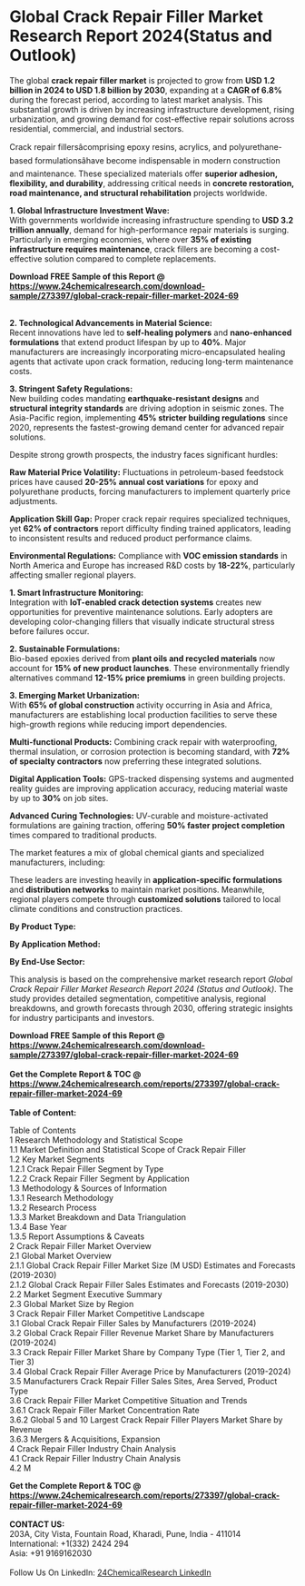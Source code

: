 <h1>Global Crack Repair Filler Market Research Report 2024(Status and Outlook)</h1><p>The global <strong>crack repair filler market</strong> is projected to grow from <strong>USD 1.2 billion in 2024 to USD 1.8 billion by 2030</strong>, expanding at a <strong>CAGR of 6.8%</strong> during the forecast period, according to latest market analysis. This substantial growth is driven by increasing infrastructure development, rising urbanization, and growing demand for cost-effective repair solutions across residential, commercial, and industrial sectors.</p><p>Crack repair fillersâcomprising epoxy resins, acrylics, and polyurethane-based formulationsâhave become indispensable in modern construction and maintenance. These specialized materials offer <strong>superior adhesion, flexibility, and durability</strong>, addressing critical needs in <strong>concrete restoration, road maintenance, and structural rehabilitation</strong> projects worldwide.</p><p><strong>1. Global Infrastructure Investment Wave:</strong><br>
With governments worldwide increasing infrastructure spending to <strong>USD 3.2 trillion annually</strong>, demand for high-performance repair materials is surging. Particularly in emerging economies, where over <strong>35% of existing infrastructure requires maintenance</strong>, crack fillers are becoming a cost-effective solution compared to complete replacements.</p><div><b>Download FREE Sample of this Report @ 
            <a href="https://www.24chemicalresearch.com/download-sample/273397/global-crack-repair-filler-market-2024-69">
            https://www.24chemicalresearch.com/download-sample/273397/global-crack-repair-filler-market-2024-69</a></b></div><br><p><strong>2. Technological Advancements in Material Science:</strong><br>
Recent innovations have led to <strong>self-healing polymers</strong> and <strong>nano-enhanced formulations</strong> that extend product lifespan by up to <strong>40%</strong>. Major manufacturers are increasingly incorporating micro-encapsulated healing agents that activate upon crack formation, reducing long-term maintenance costs.</p><p><strong>3. Stringent Safety Regulations:</strong><br>
New building codes mandating <strong>earthquake-resistant designs</strong> and <strong>structural integrity standards</strong> are driving adoption in seismic zones. The Asia-Pacific region, implementing <strong>45% stricter building regulations</strong> since 2020, represents the fastest-growing demand center for advanced repair solutions.</p><p>Despite strong growth prospects, the industry faces significant hurdles:</p><p><strong>Raw Material Price Volatility:</strong> Fluctuations in petroleum-based feedstock prices have caused <strong>20-25% annual cost variations</strong> for epoxy and polyurethane products, forcing manufacturers to implement quarterly price adjustments.</p><p><strong>Application Skill Gap:</strong> Proper crack repair requires specialized techniques, yet <strong>62% of contractors</strong> report difficulty finding trained applicators, leading to inconsistent results and reduced product performance claims.</p><p><strong>Environmental Regulations:</strong> Compliance with <strong>VOC emission standards</strong> in North America and Europe has increased R&amp;D costs by <strong>18-22%</strong>, particularly affecting smaller regional players.</p><p><strong>1. Smart Infrastructure Monitoring:</strong><br>
Integration with <strong>IoT-enabled crack detection systems</strong> creates new opportunities for preventive maintenance solutions. Early adopters are developing color-changing fillers that visually indicate structural stress before failures occur.</p><p><strong>2. Sustainable Formulations:</strong><br>
Bio-based epoxies derived from <strong>plant oils and recycled materials</strong> now account for <strong>15% of new product launches</strong>. These environmentally friendly alternatives command <strong>12-15% price premiums</strong> in green building projects.</p><p><strong>3. Emerging Market Urbanization:</strong><br>
With <strong>65% of global construction</strong> activity occurring in Asia and Africa, manufacturers are establishing local production facilities to serve these high-growth regions while reducing import dependencies.</p><p><strong>Multi-functional Products:</strong> Combining crack repair with waterproofing, thermal insulation, or corrosion protection is becoming standard, with <strong>72% of specialty contractors</strong> now preferring these integrated solutions.</p><p><strong>Digital Application Tools:</strong> GPS-tracked dispensing systems and augmented reality guides are improving application accuracy, reducing material waste by up to <strong>30%</strong> on job sites.</p><p><strong>Advanced Curing Technologies:</strong> UV-curable and moisture-activated formulations are gaining traction, offering <strong>50% faster project completion</strong> times compared to traditional products.</p><p>The market features a mix of global chemical giants and specialized manufacturers, including:</p><p>These leaders are investing heavily in <strong>application-specific formulations</strong> and <strong>distribution networks</strong> to maintain market positions. Meanwhile, regional players compete through <strong>customized solutions</strong> tailored to local climate conditions and construction practices.</p><p><strong>By Product Type:</strong></p><p><strong>By Application Method:</strong></p><p><strong>By End-Use Sector:</strong></p><p>This analysis is based on the comprehensive market research report <em>Global Crack Repair Filler Market Research Report 2024 (Status and Outlook)</em>. The study provides detailed segmentation, competitive analysis, regional breakdowns, and growth forecasts through 2030, offering strategic insights for industry participants and investors.</p><div><b>Download FREE Sample of this Report @ 
            <a href="https://www.24chemicalresearch.com/download-sample/273397/global-crack-repair-filler-market-2024-69">
            https://www.24chemicalresearch.com/download-sample/273397/global-crack-repair-filler-market-2024-69</a></b></div><br><div><b>Get the Complete Report & TOC @ 
            <a href="https://www.24chemicalresearch.com/reports/273397/global-crack-repair-filler-market-2024-69">
            https://www.24chemicalresearch.com/reports/273397/global-crack-repair-filler-market-2024-69</a></b></div><br>
            <b>Table of Content:</b><p>Table of Contents<br />
1 Research Methodology and Statistical Scope<br />
1.1 Market Definition and Statistical Scope of Crack Repair Filler<br />
1.2 Key Market Segments<br />
1.2.1 Crack Repair Filler Segment by Type<br />
1.2.2 Crack Repair Filler Segment by Application<br />
1.3 Methodology & Sources of Information<br />
1.3.1 Research Methodology<br />
1.3.2 Research Process<br />
1.3.3 Market Breakdown and Data Triangulation<br />
1.3.4 Base Year<br />
1.3.5 Report Assumptions & Caveats<br />
2 Crack Repair Filler Market Overview<br />
2.1 Global Market Overview<br />
2.1.1 Global Crack Repair Filler Market Size (M USD) Estimates and Forecasts (2019-2030)<br />
2.1.2 Global Crack Repair Filler Sales Estimates and Forecasts (2019-2030)<br />
2.2 Market Segment Executive Summary<br />
2.3 Global Market Size by Region<br />
3 Crack Repair Filler Market Competitive Landscape<br />
3.1 Global Crack Repair Filler Sales by Manufacturers (2019-2024)<br />
3.2 Global Crack Repair Filler Revenue Market Share by Manufacturers (2019-2024)<br />
3.3 Crack Repair Filler Market Share by Company Type (Tier 1, Tier 2, and Tier 3)<br />
3.4 Global Crack Repair Filler Average Price by Manufacturers (2019-2024)<br />
3.5 Manufacturers Crack Repair Filler Sales Sites, Area Served, Product Type<br />
3.6 Crack Repair Filler Market Competitive Situation and Trends<br />
3.6.1 Crack Repair Filler Market Concentration Rate<br />
3.6.2 Global 5 and 10 Largest Crack Repair Filler Players Market Share by Revenue<br />
3.6.3 Mergers & Acquisitions, Expansion<br />
4 Crack Repair Filler Industry Chain Analysis<br />
4.1 Crack Repair Filler Industry Chain Analysis<br />
4.2 M</p><div><b>Get the Complete Report & TOC @ 
            <a href="https://www.24chemicalresearch.com/reports/273397/global-crack-repair-filler-market-2024-69">
            https://www.24chemicalresearch.com/reports/273397/global-crack-repair-filler-market-2024-69</a></b></div><br><b>CONTACT US:</b><br>
            203A, City Vista, Fountain Road, Kharadi, Pune, India - 411014<br>
            International: +1(332) 2424 294<br>
            Asia: +91 9169162030 <br><br>
            Follow Us On LinkedIn: <a href="https://www.linkedin.com/company/24chemicalresearch/">24ChemicalResearch LinkedIn</a>